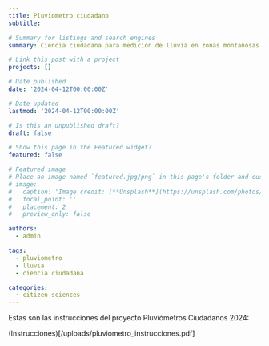 ```yaml
---
title: Pluviometro ciudadano
subtitle: 

# Summary for listings and search engines
summary: Ciencia ciudadana para medición de lluvia en zonas montañosas

# Link this post with a project
projects: []

# Date published
date: '2024-04-12T00:00:00Z'

# Date updated
lastmod: '2024-04-12T00:00:00Z'

# Is this an unpublished draft?
draft: false

# Show this page in the Featured widget?
featured: false

# Featured image
# Place an image named `featured.jpg/png` in this page's folder and customize its options here.
# image:
#   caption: 'Image credit: [**Unsplash**](https://unsplash.com/photos/CpkOjOcXdUY)'
#   focal_point: ''
#   placement: 2
#   preview_only: false

authors:
  - admin

tags:
  - pluviometro
  - lluvia
  - ciencia ciudadana

categories:
  - citizen sciences
---
```


Estas son las instrucciones del proyecto Pluviómetros Ciudadanos 2024:

(Instrucciones)[/uploads/pluviometro_instrucciones.pdf]